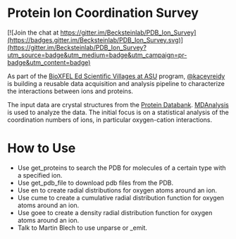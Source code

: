 # Protein Ion Coordination Survey

[![Join the chat at https://gitter.im/Becksteinlab/PDB_Ion_Survey](https://badges.gitter.im/Becksteinlab/PDB_Ion_Survey.svg)](https://gitter.im/Becksteinlab/PDB_Ion_Survey?utm_source=badge&utm_medium=badge&utm_campaign=pr-badge&utm_content=badge)

As part of the [BioXFEL Ed Scientific Villages at ASU](https://www.bioxfel.org/education/high-school-learning-communities) program, [@kaceyreidy](https://github.com/kaceyreidy) is building a reusable data acquisition and analysis pipeline to characterize the interactions between ions and proteins. 

The input data are crystal structures from the [Protein Databank](http://www.pdb.org). [MDAnalysis](http://www.mdanalysis.org) is used to analyze the data. The initial focus is on a statistical analysis of the coordination numbers of ions, in particular oxygen-cation interactions.

# How to Use

* Use get_proteins to search the PDB for molecules of a certain type with a specified ion.
* Use get_pdb_file to download pdb files from the PDB.
* Use en to create radial distributions for oxygen atoms around an ion.
* Use cume to create a cumulative radial distribution function for oxygen atoms around an ion.
* Use goee to create a density radial distribution function for oxygen atoms around an ion.
* Talk to Martin Blech to use unparse or _emit.
